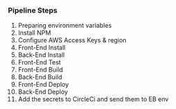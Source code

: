### Pipeline Steps

1. Preparing environment variables
2. Install NPM
3. Configure AWS Access Keys & region
4. Front-End Install
5. Back-End Install
6. Front-End Test
6. Front-End Build
7. Back-End Build
8. Front-End Deploy
9. Back-End Deploy
10. Add the secrets to CircleCi and send them to EB env